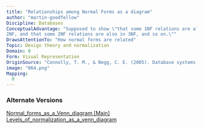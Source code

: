 ```yaml
---
title: "Relationships among Normal Forms as a diagram"
author: "martin-goodfellow"
Discipline: Databases
ConceptualAdvantage: "Supposed to show \"that some 1NF relations are also in
2NF, and that some 2NF relations are also in 3NF, and so on.\""
DrawsAttentionTo: "How normal forms are related"
Topic: Design theory and normalization
Domain: 0
Form: Visual Representation
OriginSource: "Connolly, T. M., & Begg, C. E. (2005). Database systems: a practical approach to design, implementation, and management. Pearson Education."
image: "064.png"
Mapping:
  0
---
```

### Alternate Versions
<a href="/nms/Normal_forms_as_a_Venn_diagram.html">Normal_forms_as_a_Venn_diagram [Main]</a>
<a href="/nms/Levels_of_normalization_as_a_venn_diagram.html">Levels_of_normalization_as_a_venn_diagram</a>
